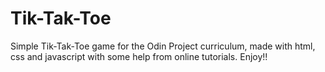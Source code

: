 # Tik-Tak-Toe

Simple Tik-Tak-Toe game for the Odin Project curriculum, made with html, css and javascript with some help from online tutorials. Enjoy!!
